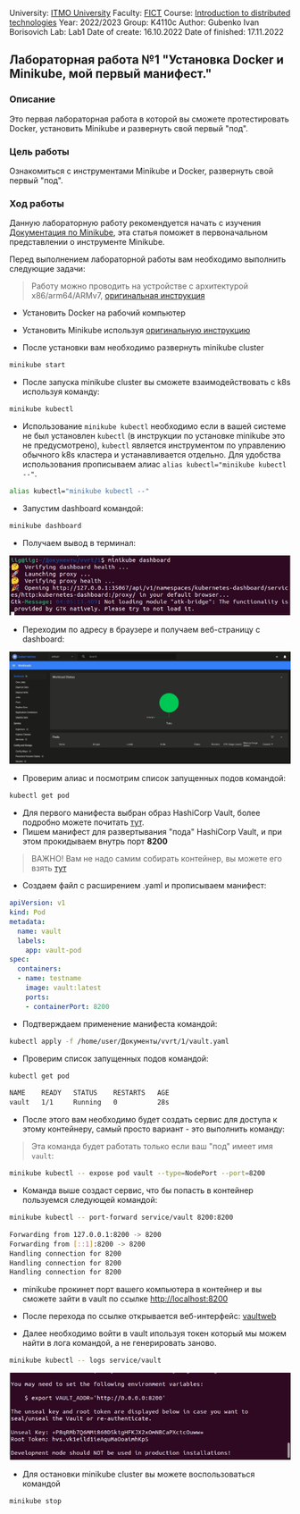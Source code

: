 University: [ITMO University](https://itmo.ru/ru/)
Faculty: [FICT](https://fict.itmo.ru)
Course: [Introduction to distributed technologies](https://github.com/itmo-ict-faculty/introduction-to-distributed-technologies)
Year: 2022/2023
Group: K4110c
Author: Gubenko Ivan Borisovich
Lab: Lab1
Date of create: 16.10.2022
Date of finished: 17.11.2022

## Лабораторная работа №1 "Установка Docker и Minikube, мой первый манифест."
### Описание
Это первая лабораторная работа в которой вы сможете протестировать Docker, установить Minikube и развернуть свой первый "под".

### Цель работы
Ознакомиться с инструментами Minikube и Docker, развернуть свой первый "под".

### Ход работы
Данную лабораторную работу рекомендуется начать с изучения [Документация по Minikube](https://minikube.sigs.k8s.io/docs/), эта статья поможет в первоначальном представлении о инструменте Minikube.

Перед выполнением лабораторной работы вам необходимо выполнить следующие задачи:

> Работу можно проводить на устройстве с архитектурой x86/arm64/ARMv7, [оригинальная инструкция](https://minikube.sigs.k8s.io/docs/start/)
- Установить Docker на рабочий компьютер

- Установить Minikube используя [оригинальную инструкцию](https://minikube.sigs.k8s.io/docs/start/)

- После установки вам необходимо развернуть minikube cluster
  
```bash
minikube start
```

- После запуска minikube cluster вы сможете взаимодействовать с k8s используя команду:
  
```bash
minikube kubectl
```

- Использование `minikube kubectl` необходимо если в вашей системе не был установлен `kubectl` (в инструкции по установке minikube это не предусмотрено), `kubectl` является инструментом по управлению обычного k8s кластера и устанавливается отдельно. Для удобства использования прописываем алиас `alias kubectl="minikube kubectl --"`. 
```bash
alias kubectl="minikube kubectl --"
```

- Запустим dashboard командой:
```bash
minikube dashboard
```
- Получаем вывод в терминал:

![dashboardTer](image/1.jpg)

- Переходим по адресу в браузере и получаем веб-страницу с dashboard:

![dashboardWeb](image/2.jpg)

- Проверим алиас и посмотрим список запущенных подов командой:
```bash
kubectl get pod
```

- Для первого манифеста выбран образ HashiCorp Vault, более подробно можете почитать [тут](https://www.vaultproject.io). 
- Пишем манифест для развертывания "пода" HashiCorp Vault, и при этом прокидываем внутрь порт **8200**
> ВАЖНО! Вам не надо самим собирать контейнер, вы можете его взять [тут](https://hub.docker.com/_/vault/)

- Создаем файл с расширением .yaml и прописываем манифест:
```yaml
apiVersion: v1
kind: Pod
metadata:
  name: vault
  labels:
    app: vault-pod
spec:
  containers:
  - name: testname
    image: vault:latest
    ports:
    - containerPort: 8200   
```

- Подтверждаем применение манифеста командой: 
```bash
kubectl apply -f /home/user/Документы/vvrt/1/vault.yaml 
```

- Проверим список запущенных подов командой:
```bash
kubectl get pod
```
```bash
NAME    READY   STATUS    RESTARTS   AGE
vault   1/1     Running   0          28s
```

- После этого вам необходимо будет создать сервис для доступа к этому контейнеру, самый просто вариант - это выполнить команду: 
> Эта команда будет работать только если ваш "под" имеет имя `vault`:
```bash
minikube kubectl -- expose pod vault --type=NodePort --port=8200
```

- Команда выше создаст сервис, что бы попасть в контейнер пользуемся следующей командой:

```bash
minikube kubectl -- port-forward service/vault 8200:8200
```
```bash
Forwarding from 127.0.0.1:8200 -> 8200
Forwarding from [::1]:8200 -> 8200
Handling connection for 8200
Handling connection for 8200
Handling connection for 8200
```
- minikube прокинет порт вашего компьютера в контейнер и вы сможете зайти в vault по ссылке [http://localhost:8200](http://localhost:8200)

- После перехода по ссылке открывается веб-интерфейс:
[vaultweb](image/4.jpg)

- Далее необходимо войти в vault ипользуя токен который мы можем найти в лога командой, а не генерировать заново. 
```bash
minikube kubectl -- logs service/vault
```
![vaultweb2](image/5.jpg)

- Для остановки minikube cluster вы можете воспользоваться командой

```bash
minikube stop
```
